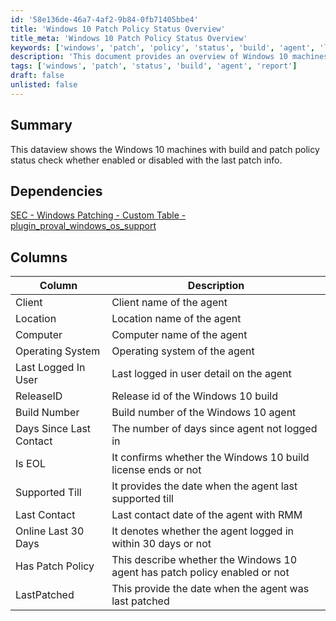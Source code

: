 ```yaml
---
id: '58e136de-46a7-4af2-9b84-0fb71405bbe4'
title: 'Windows 10 Patch Policy Status Overview'
title_meta: 'Windows 10 Patch Policy Status Overview'
keywords: ['windows', 'patch', 'policy', 'status', 'build', 'agent', 'last', 'contact']
description: 'This document provides an overview of Windows 10 machines, detailing their build and patch policy status, including whether patch policies are enabled or disabled, along with the latest patch information and agent contact details.'
tags: ['windows', 'patch', 'status', 'build', 'agent', 'report']
draft: false
unlisted: false
---
```

## Summary

This dataview shows the Windows 10 machines with build and patch policy status check whether enabled or disabled with the last patch info.

## Dependencies

[SEC - Windows Patching - Custom Table - plugin_proval_windows_os_support](https://proval.itglue.com/DOC-5078775-7780690)

## Columns

| Column                        | Description                                                 |
|-------------------------------|-------------------------------------------------------------|
| Client                        | Client name of the agent                                    |
| Location                      | Location name of the agent                                  |
| Computer                      | Computer name of the agent                                  |
| Operating System              | Operating system of the agent                               |
| Last Logged In User           | Last logged in user detail on the agent                    |
| ReleaseID                    | Release id of the Windows 10 build                         |
| Build Number                  | Build number of the Windows 10 agent                        |
| Days Since Last Contact       | The number of days since agent not logged in                |
| Is EOL                        | It confirms whether the Windows 10 build license ends or not|
| Supported Till                | It provides the date when the agent last supported till     |
| Last Contact                  | Last contact date of the agent with RMM                    |
| Online Last 30 Days           | It denotes whether the agent logged in within 30 days or not|
| Has Patch Policy              | This describe whether the Windows 10 agent has patch policy enabled or not |
| LastPatched                   | This provide the date when the agent was last patched       |







